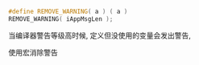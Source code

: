 ```C++
#define REMOVE_WARNING( a ) ( a )
REMOVE_WARNING( iAppMsgLen );
```

当编译器警告等级高时候, 定义但没使用的变量会发出警告,

使用宏消除警告

